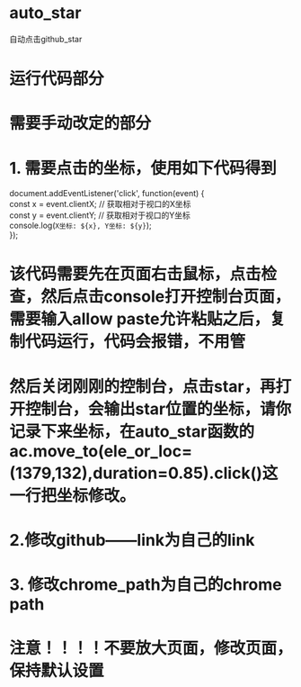 # auto_star
自动点击github_star

# 运行代码部分
# 需要手动改定的部分
# 1. 需要点击的坐标，使用如下代码得到
 document.addEventListener('click', function(event) {  
    const x = event.clientX;  // 获取相对于视口的X坐标  
    const y = event.clientY;  // 获取相对于视口的Y坐标  
    console.log(`X坐标: ${x}, Y坐标: ${y}`);  
    });
# 该代码需要先在页面右击鼠标，点击检查，然后点击console打开控制台页面，需要输入allow paste允许粘贴之后，复制代码运行，代码会报错，不用管
# 然后关闭刚刚的控制台，点击star，再打开控制台，会输出star位置的坐标，请你记录下来坐标，在auto_star函数的ac.move_to(ele_or_loc=(1379,132),duration=0.85).click()这一行把坐标修改。
# 2.修改github——link为自己的link
# 3. 修改chrome_path为自己的chrome path
# 注意！！！！不要放大页面，修改页面，保持默认设置
